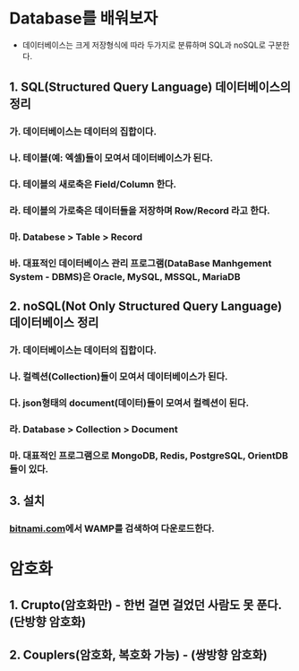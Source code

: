 # Database를 배워보자
- 데이터베이스는 크게 저장형식에 따라 두가지로 분류하며 SQL과 noSQL로 구분한다.

## 1. SQL(Structured Query Language) 데이터베이스의 정리
### 가. 데이터베이스는 데이터의 집합이다.
### 나. 테이블(예: 엑셀)들이 모여서 데이터베이스가 된다.
### 다. 테이블의 새로축은 Field/Column 한다.
### 라. 테이블의 가로축은 데이터들을 저장하며 Row/Record 라고 한다.
### 마. Databese > Table > Record
### 바. 대표적인 데이터베이스 관리 프로그램(DataBase Manhgement System - DBMS)은 Oracle, MySQL, MSSQL, MariaDB

## 2. noSQL(Not Only Structured Query Language) 데이터베이스 정리
### 가. 데이터베이스는 데이터의 집합이다.
### 나. 컬렉션(Collection)들이 모여서 데이터베이스가 된다.
### 다. json형태의 document(데이터)들이 모여서 컬렉션이 된다.
### 라. Database > Collection > Document
### 마. 대표적인 프로그램으로 MongoDB, Redis, PostgreSQL, OrientDB들이 있다.

## 3. 설치
### [bitnami.com](https://bitnami.com)에서 **WAMP**를 검색하여 다운로드한다.

# 암호화
## 1. Crupto(암호화만) - 한번 걸면 걸었던 사람도 못 푼다. (단방향 암호화)
## 2. Couplers(암호화, 복호화 가능) - (쌍방향 암호화)   
